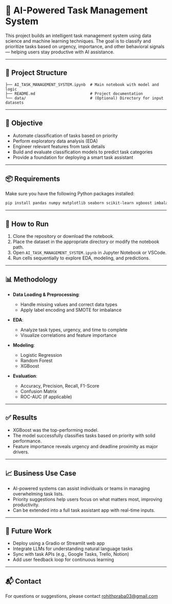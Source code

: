 
# 🤖 AI-Powered Task Management System

This project builds an intelligent task management system using data science and machine learning techniques. The goal is to classify and prioritize tasks based on urgency, importance, and other behavioral signals — helping users stay productive with AI assistance.

---

## 📁 Project Structure

```
├── AI_TASK_MANAGEMENT_SYSTEM.ipynb  # Main notebook with model and logic
├── README.md                        # Project documentation
└── data/                            # (Optional) Directory for input datasets
```

---

## 📌 Objective

* Automate classification of tasks based on priority
* Perform exploratory data analysis (EDA)
* Engineer relevant features from task details
* Build and evaluate classification models to predict task categories
* Provide a foundation for deploying a smart task assistant

---

## 📦 Requirements

Make sure you have the following Python packages installed:

```bash
pip install pandas numpy matplotlib seaborn scikit-learn xgboost imbalanced-learn gradio
```

---

## 🚀 How to Run

1. Clone the repository or download the notebook.
2. Place the dataset in the appropriate directory or modify the notebook path.
3. Open `AI_TASK_MANAGEMENT_SYSTEM.ipynb` in Jupyter Notebook or VSCode.
4. Run cells sequentially to explore EDA, modeling, and predictions.

---

## 📊 Methodology

* **Data Loading & Preprocessing**:
  * Handle missing values and correct data types
  * Apply label encoding and SMOTE for imbalance
* **EDA**:
  * Analyze task types, urgency, and time to complete
  * Visualize correlations and feature importance
* **Modeling**:

  * Logistic Regression
  * Random Forest
  * XGBoost
* **Evaluation**:

  * Accuracy, Precision, Recall, F1-Score
  * Confusion Matrix
  * ROC-AUC (if applicable)

---

## ✅ Results

* XGBoost was the top-performing model.
* The model successfully classifies tasks based on priority with solid performance.
* Feature importance reveals urgency and deadline proximity as major drivers.

---

## 📈 Business Use Case

* AI-powered systems can assist individuals or teams in managing overwhelming task lists.
* Priority suggestions help users focus on what matters most, improving productivity.
* Can be extended into a full task assistant app with real-time inputs.

---

## 🧠 Future Work

* Deploy using a Gradio or Streamlit web app
* Integrate LLMs for understanding natural language tasks
* Sync with task APIs (e.g., Google Tasks, Trello, Notion)
* Add user feedback loop for continuous learning

---

## 📬 Contact

For questions or suggestions, please contact rohithpraba03@gmail.com
